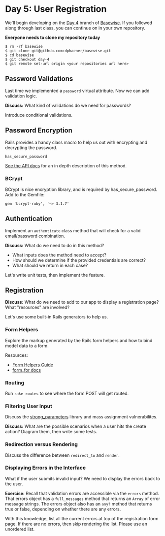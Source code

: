 # Day 5: User Registration

We'll begin developing on the [Day 4](https://github.com/dphaener/basewise/tree/day-4) branch of [Basewise](https://github.com/dphaener/basewise). If you followed along through last class, you can continue on in your own repository.

**Everyone needs to clone my repository today**

    $ rm -rf basewise
    $ git clone git@github.com:dphaener/basewise.git
    $ cd basewise
    $ git checkout day-4
    $ git remote set-url origin <your repositories url here>

## Password Validations

Last time we implemented a `password` virtual attribute. Now we can add validation logic.

**Discuss:** What kind of validations do we need for passwords?

Introduce conditional validations.

## Password Encryption

Rails provides a handy class macro to help us out with encrypting and decrypting the password.

```ruby
has_secure_password
```

[See the API docs](http://api.rubyonrails.org/classes/ActiveModel/SecurePassword/ClassMethods.html) for an in depth description of this method.

### BCrypt

BCrypt is nice encryption library, and is required by has_secure_password. Add to the Gemfile:

    gem 'bcrypt-ruby', '~> 3.1.7'

## Authentication

Implement an `authenticate` class method that will check for a valid email/password combination.

**Discuss:** What do we need to do in this method?

- What inputs does the method need to accept?
- How should we determine if the provided credentials are correct?
- What should we return in each case?

Let's write unit tests, then implement the feature.

## Registration

**Discuss:** What do we need to add to our app to display a registration page? What "resources" are involved?

Let's use some built-in Rails generators to help us.

### Form Helpers

Explore the markup generated by the Rails form helpers and how to bind model data to a form.

Resources:

- [Form Helpers Guide](http://guides.rubyonrails.org/form_helpers.html)
- [form_for docs](http://api.rubyonrails.org/classes/ActionView/Helpers/FormHelper.html#method-i-form_for)

### Routing

Run `rake routes` to see where the form POST will get routed.

### Filtering User Input

Discuss the [strong_parameters](https://github.com/rails/strong_parameters) library and mass assignment vulnerabilites.

**Discuss:** What are the possible scenarios when a user hits the create action? Diagram them, then write some tests.

### Redirection versus Rendering

Discuss the difference between `redirect_to` and `render`.

### Displaying Errors in the Interface

What if the user submits invalid input? We need to display the errors back to the user.

**Exercise:** Recall that validation errors are accessible via the `errors` method. That errors object has a `full_messages` method that returns an `Array` of error message strings. The errors object also has an `any?` method that returns true or false, depending on whether there are any errors.

With this knowledge, list all the current errors at top of the registration form page. If there are no errors, then skip rendering the list. Please use an unordered list.
